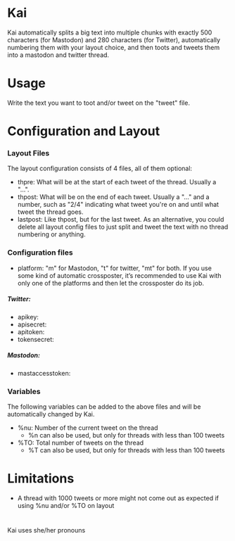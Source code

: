 # Kai
Kai automatically splits a big text into multiple chunks with exactly 500 characters (for Mastodon) and 280 characters (for Twitter), automatically numbering them with your layout choice, and then toots and tweets them into a mastodon and twitter thread.

# Usage
Write the text you want to toot and/or tweet on the "tweet" file.

# Configuration and Layout
### Layout Files
The layout configuration consists of 4 files, all of them optional:
<!--
- firstpre: What will be on the first tweet only, at the start. Usually a title or just left empty.
-->
- thpre: What will be at the start of each tweet of the thread. Usually a "...".
- thpost: What will be on the end of each tweet. Usually a "..." and a number, such as "2/4" indicating what tweet you're on and until what tweet the thread goes.
- lastpost: Like thpost, but for the last tweet.
As an alternative, you could delete all layout config files to just split and tweet the text with no thread numbering or anything.
### Configuration files
- platform: "m" for Mastodon, "t" for twitter, "mt" for both. If you use some kind of automatic crossposter, it’s recommended to use Kai with only one of the platforms and then let the crossposter do its job.
##### Twitter:
- apikey:
- apisecret:
- apitoken:
- tokensecret:
<!--
- twtuser: 
-->
##### Mastodon:
- mastaccesstoken: 
### Variables
The following variables can be added to the above files and will be automatically changed by Kai.
<!--
- %?: Title
- %u: @username of who's tweeting (defined in configuration files)
-->
- %nu: Number of the current tweet on the thread
  - %n can also be used, but only for threads with less than 100 tweets
- %TO: Total number of tweets on the thread
  - %T can also be used, but only for threads with less than 100 tweets
# Limitations
- A thread with 1000 tweets or more might not come out as expected if using %nu and/or %TO on layout

#
Kai uses she/her pronouns
